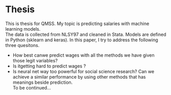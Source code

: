 # Thesis
This is thesis for QMSS. 
My topic is predicting salaries with machine learning models. <br/>
The data is collected from NLSY97 and cleaned in Stata. Models are defined in Python (sklearn and keras). In this paper, I try to address the following three quesitons.
- How best canwe predict wages with all the methods we have given those legit variables? 
- Is itgetting hard to predict wages ?  
- Is neural net way too powerful for social science research? Can we achieve a similar performance by using other methods that has meanings beside prediction.   
To be continued...